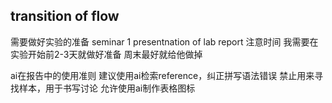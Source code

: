## transition of flow

需要做好实验的准备
seminar 1 presentnation of lab report
注意时间
我需要在实验开始前2-3天就做好准备
周末最好就给他做掉

ai在报告中的使用准则
建议使用ai检索reference，纠正拼写语法错误
禁止用来寻找样本，用于书写讨论
允许使用ai制作表格图标




